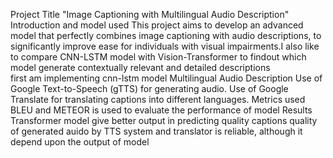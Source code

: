 Project Title
"Image Captioning with Multilingual Audio Description"
Introduction and model used
This project aims to develop an advanced model that perfectly combines image captioning with audio descriptions, to significantly improve ease for individuals with visual impairments.I also like to compare CNN-LSTM model with Vision-Transformer to findout which model generate contextually relevant and detailed descriptions  
first am implementing cnn-lstm model
Multilingual Audio Description
Use of Google Text-to-Speech (gTTS) for generating audio.
Use of Google Translate for translating captions into different languages.
Metrics used
BLEU and METEOR is used to evaluate the performance of model
Results
Transformer model give better output in predicting quality captions
quality of generated auido by TTS system and translator is reliable, although it depend upon the output of model



